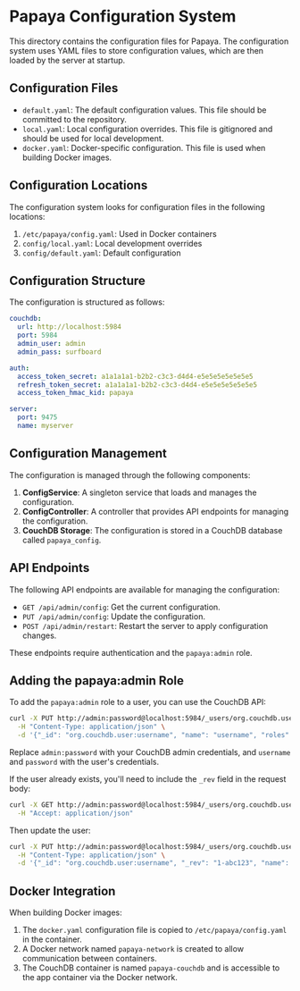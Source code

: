 # Papaya Configuration System

This directory contains the configuration files for Papaya. The configuration system uses YAML files to store configuration values, which are then loaded by the server at startup.

## Configuration Files

- `default.yaml`: The default configuration values. This file should be committed to the repository.
- `local.yaml`: Local configuration overrides. This file is gitignored and should be used for local development.
- `docker.yaml`: Docker-specific configuration. This file is used when building Docker images.

## Configuration Locations

The configuration system looks for configuration files in the following locations:

1. `/etc/papaya/config.yaml`: Used in Docker containers
2. `config/local.yaml`: Local development overrides
3. `config/default.yaml`: Default configuration

## Configuration Structure

The configuration is structured as follows:

```yaml
couchdb:
  url: http://localhost:5984
  port: 5984
  admin_user: admin
  admin_pass: surfboard

auth:
  access_token_secret: a1a1a1a1-b2b2-c3c3-d4d4-e5e5e5e5e5e5e5
  refresh_token_secret: a1a1a1a1-b2b2-c3c3-d4d4-e5e5e5e5e5e5e5
  access_token_hmac_kid: papaya

server:
  port: 9475
  name: myserver
```

## Configuration Management

The configuration is managed through the following components:

1. **ConfigService**: A singleton service that loads and manages the configuration.
2. **ConfigController**: A controller that provides API endpoints for managing the configuration.
3. **CouchDB Storage**: The configuration is stored in a CouchDB database called `papaya_config`.

## API Endpoints

The following API endpoints are available for managing the configuration:

- `GET /api/admin/config`: Get the current configuration.
- `PUT /api/admin/config`: Update the configuration.
- `POST /api/admin/restart`: Restart the server to apply configuration changes.

These endpoints require authentication and the `papaya:admin` role.

## Adding the papaya:admin Role

To add the `papaya:admin` role to a user, you can use the CouchDB API:

```bash
curl -X PUT http://admin:password@localhost:5984/_users/org.couchdb.user:username \
  -H "Content-Type: application/json" \
  -d '{"_id": "org.couchdb.user:username", "name": "username", "roles": ["papaya:admin"], "type": "user", "password": "password"}'
```

Replace `admin:password` with your CouchDB admin credentials, and `username` and `password` with the user's credentials.

If the user already exists, you'll need to include the `_rev` field in the request body:

```bash
curl -X GET http://admin:password@localhost:5984/_users/org.couchdb.user:username \
  -H "Accept: application/json"
```

Then update the user:

```bash
curl -X PUT http://admin:password@localhost:5984/_users/org.couchdb.user:username \
  -H "Content-Type: application/json" \
  -d '{"_id": "org.couchdb.user:username", "_rev": "1-abc123", "name": "username", "roles": ["papaya:admin"], "type": "user", "password": "password"}'
```

## Docker Integration

When building Docker images:

1. The `docker.yaml` configuration file is copied to `/etc/papaya/config.yaml` in the container.
2. A Docker network named `papaya-network` is created to allow communication between containers.
3. The CouchDB container is named `papaya-couchdb` and is accessible to the app container via the Docker network.
